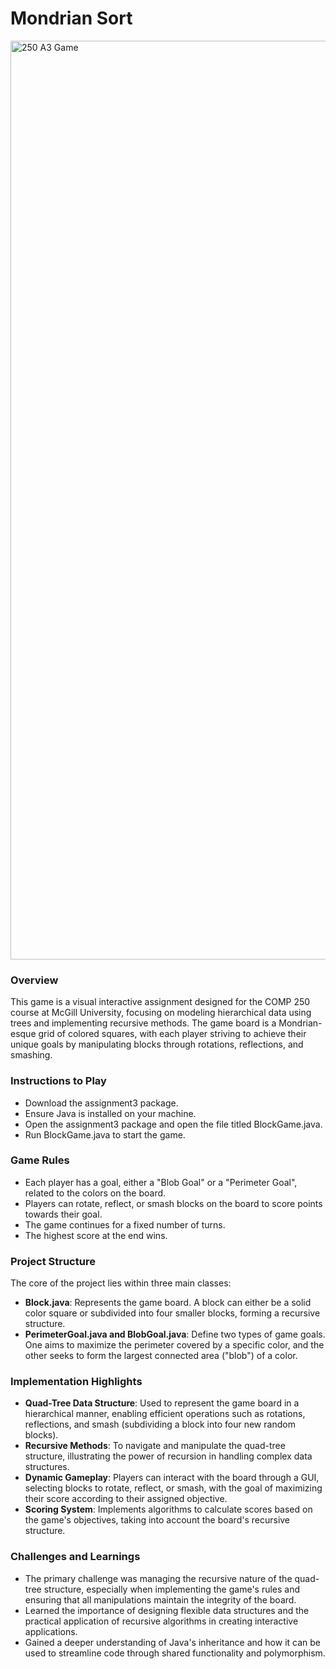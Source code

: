 # Mondrian Sort

<img width="1470" alt="250 A3 Game" src="https://github.com/kayvandharsee/Mini-Mips_CPU_Project/assets/135669229/e452d561-6f65-49fd-aa60-6eba2ef782e6">

### Overview
This game is a visual interactive assignment designed for the COMP 250 course at McGill University, focusing on modeling hierarchical data using trees and implementing recursive methods. The game board is a Mondrian-esque grid of colored squares, with each player striving to achieve their unique goals by manipulating blocks through rotations, reflections, and smashing.

### Instructions to Play
- Download the assignment3 package.
- Ensure Java is installed on your machine.
- Open the assignment3 package and open the file titled BlockGame.java.
- Run BlockGame.java to start the game.

### Game Rules
- Each player has a goal, either a "Blob Goal" or a "Perimeter Goal", related to the colors on the board.
- Players can rotate, reflect, or smash blocks on the board to score points towards their goal.
- The game continues for a fixed number of turns.
- The highest score at the end wins.

### Project Structure
The core of the project lies within three main classes:

- **Block.java**: Represents the game board. A block can either be a solid color square or subdivided into four smaller blocks, forming a recursive structure.
- **PerimeterGoal.java and BlobGoal.java**: Define two types of game goals. One aims to maximize the perimeter covered by a specific color, and the other seeks to form the largest connected area ("blob") of a color.

### Implementation Highlights
- **Quad-Tree Data Structure**: Used to represent the game board in a hierarchical manner, enabling efficient operations such as rotations, reflections, and smash (subdividing a block into four new random blocks).
- **Recursive Methods**: To navigate and manipulate the quad-tree structure, illustrating the power of recursion in handling complex data structures.
- **Dynamic Gameplay**: Players can interact with the board through a GUI, selecting blocks to rotate, reflect, or smash, with the goal of maximizing their score according to their assigned objective.
- **Scoring System**: Implements algorithms to calculate scores based on the game's objectives, taking into account the board's recursive structure.

### Challenges and Learnings
- The primary challenge was managing the recursive nature of the quad-tree structure, especially when implementing the game's rules and ensuring that all manipulations maintain the integrity of the board.
- Learned the importance of designing flexible data structures and the practical application of recursive algorithms in creating interactive applications.
- Gained a deeper understanding of Java's inheritance and how it can be used to streamline code through shared functionality and polymorphism.
